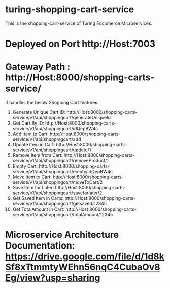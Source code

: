 # turing-shopping-cart-service

This is the shopping-cart-service of Turing Eccomerce Microservices. 


# Deployed on Port http://Host:7003

# Gateway Path :  http://Host:8000/shopping-carts-service/ 

It handles the below Shopping Cart features:

1. Generate Unique Cart ID: http://Host:8000/shopping-carts-service/v1/api/shoppingcart/generateUniqueId
2. Get Cart By ID: http://Host:8000/shopping-carts-service/v1/api/shoppingcart/idQepBW4c
3. Add Item to Cart: http://Host:8000/shopping-carts-service/v1/api/shoppingcart/add
4. Update Item in Cart: http://Host:8000/shopping-carts-service/v1/api/shoppingcart/update/1
5. Remove Item from Cart: http://Host:8000/shopping-carts-service/v1/api/shoppingcart/removeProduct/1
6. Empty Cart: http://Host:8000/shopping-carts-service/v1/api/shoppingcart/empty/idQepBW4c
7. Move Item to Cart: http://Host:8000/shopping-carts-service/v1/api/shoppingcart/moveToCart/2
8. Save Item for Later: http://Host:8000/shopping-carts-service/v1/api/shoppingcart/saveforlater/2
9. Get Saved Item in Carts: http://Host:8000/shopping-carts-service/v1/api/shoppingcart/getsaved/12345
10. Get TotalAmount in Cart: http://Host:8000/shopping-carts-service/v1/api/shoppingcart/totalAmount/12345

# Microservice Architecture Documentation: https://drive.google.com/file/d/1d8kSf8xTtmmtyWEhn56nqC4CubaOv8Eg/view?usp=sharing





